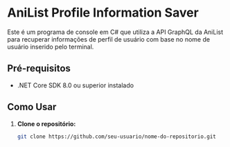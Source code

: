 # AniList Profile Information Saver

Este é um programa de console em C# que utiliza a API GraphQL da AniList para recuperar informações de perfil de usuário com base no nome de usuário inserido pelo terminal.

## Pré-requisitos

- .NET Core SDK 8.0 ou superior instalado

## Como Usar

1. **Clone o repositório:**

   ```bash
   git clone https://github.com/seu-usuario/nome-do-repositorio.git
